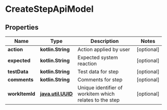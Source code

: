 
# CreateStepApiModel

## Properties
| Name | Type | Description | Notes |
| ------------ | ------------- | ------------- | ------------- |
| **action** | **kotlin.String** | Action applied by user |  [optional] |
| **expected** | **kotlin.String** | Expected system reaction |  [optional] |
| **testData** | **kotlin.String** | Test data for step |  [optional] |
| **comments** | **kotlin.String** | Comments for step |  [optional] |
| **workItemId** | [**java.util.UUID**](java.util.UUID.md) | Unique identifier of workitem which relates to the step |  [optional] |



